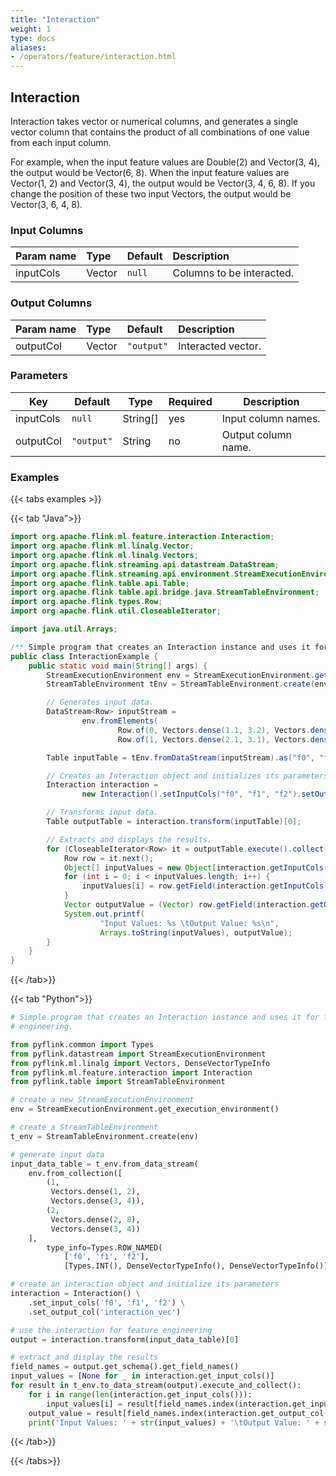 ```yaml
---
title: "Interaction"
weight: 1
type: docs
aliases:
- /operators/feature/interaction.html
---
```


<!--
Licensed to the Apache Software Foundation (ASF) under one
or more contributor license agreements.  See the NOTICE file
distributed with this work for additional information
regarding copyright ownership.  The ASF licenses this file
to you under the Apache License, Version 2.0 (the
"License"); you may not use this file except in compliance
with the License.  You may obtain a copy of the License at

  http://www.apache.org/licenses/LICENSE-2.0

Unless required by applicable law or agreed to in writing,
software distributed under the License is distributed on an
"AS IS" BASIS, WITHOUT WARRANTIES OR CONDITIONS OF ANY
KIND, either express or implied.  See the License for the
specific language governing permissions and limitations
under the License.
-->

## Interaction

Interaction takes vector or numerical columns, and generates a single vector column that contains
the product of all combinations of one value from each input column.

For example, when the input feature values are Double(2) and Vector(3, 4), the output would be 
Vector(6, 8). When the input feature values are Vector(1, 2) and Vector(3, 4), the output would
be Vector(3, 4, 6, 8). If you change the position of these two input Vectors, the output would 
be Vector(3, 6, 4, 8).

### Input Columns

| Param name | Type   | Default | Description               |
|:-----------|:-------|:--------|:--------------------------|
| inputCols  | Vector | `null`  | Columns to be interacted. |

### Output Columns

| Param name | Type   | Default    | Description        |
|:-----------|:-------|:-----------|:-------------------|
| outputCol  | Vector | `"output"` | Interacted vector. |

### Parameters

| Key             | Default    | Type      | Required | Description                |
|-----------------|------------|-----------|----------|----------------------------|
| inputCols       | `null`     | String[]  | yes      | Input column names.        |
| outputCol       | `"output"` | String    | no       | Output column name.        |

### Examples

{{< tabs examples >}}

{{< tab "Java">}}

```java
import org.apache.flink.ml.feature.interaction.Interaction;
import org.apache.flink.ml.linalg.Vector;
import org.apache.flink.ml.linalg.Vectors;
import org.apache.flink.streaming.api.datastream.DataStream;
import org.apache.flink.streaming.api.environment.StreamExecutionEnvironment;
import org.apache.flink.table.api.Table;
import org.apache.flink.table.api.bridge.java.StreamTableEnvironment;
import org.apache.flink.types.Row;
import org.apache.flink.util.CloseableIterator;

import java.util.Arrays;

/** Simple program that creates an Interaction instance and uses it for feature engineering. */
public class InteractionExample {
    public static void main(String[] args) {
        StreamExecutionEnvironment env = StreamExecutionEnvironment.getExecutionEnvironment();
        StreamTableEnvironment tEnv = StreamTableEnvironment.create(env);

        // Generates input data.
        DataStream<Row> inputStream =
                env.fromElements(
                        Row.of(0, Vectors.dense(1.1, 3.2), Vectors.dense(2, 3)),
                        Row.of(1, Vectors.dense(2.1, 3.1), Vectors.dense(1, 3)));

        Table inputTable = tEnv.fromDataStream(inputStream).as("f0", "f1", "f2");

        // Creates an Interaction object and initializes its parameters.
        Interaction interaction =
                new Interaction().setInputCols("f0", "f1", "f2").setOutputCol("outputVec");

        // Transforms input data.
        Table outputTable = interaction.transform(inputTable)[0];

        // Extracts and displays the results.
        for (CloseableIterator<Row> it = outputTable.execute().collect(); it.hasNext(); ) {
            Row row = it.next();
            Object[] inputValues = new Object[interaction.getInputCols().length];
            for (int i = 0; i < inputValues.length; i++) {
                inputValues[i] = row.getField(interaction.getInputCols()[i]);
            }
            Vector outputValue = (Vector) row.getField(interaction.getOutputCol());
            System.out.printf(
                    "Input Values: %s \tOutput Value: %s\n",
                    Arrays.toString(inputValues), outputValue);
        }
    }
}

```

{{< /tab>}}

{{< tab "Python">}}

```python
# Simple program that creates an Interaction instance and uses it for feature
# engineering.

from pyflink.common import Types
from pyflink.datastream import StreamExecutionEnvironment
from pyflink.ml.linalg import Vectors, DenseVectorTypeInfo
from pyflink.ml.feature.interaction import Interaction
from pyflink.table import StreamTableEnvironment

# create a new StreamExecutionEnvironment
env = StreamExecutionEnvironment.get_execution_environment()

# create a StreamTableEnvironment
t_env = StreamTableEnvironment.create(env)

# generate input data
input_data_table = t_env.from_data_stream(
    env.from_collection([
        (1,
         Vectors.dense(1, 2),
         Vectors.dense(3, 4)),
        (2,
         Vectors.dense(2, 8),
         Vectors.dense(3, 4))
    ],
        type_info=Types.ROW_NAMED(
            ['f0', 'f1', 'f2'],
            [Types.INT(), DenseVectorTypeInfo(), DenseVectorTypeInfo()])))

# create an interaction object and initialize its parameters
interaction = Interaction() \
    .set_input_cols('f0', 'f1', 'f2') \
    .set_output_col('interaction_vec')

# use the interaction for feature engineering
output = interaction.transform(input_data_table)[0]

# extract and display the results
field_names = output.get_schema().get_field_names()
input_values = [None for _ in interaction.get_input_cols()]
for result in t_env.to_data_stream(output).execute_and_collect():
    for i in range(len(interaction.get_input_cols())):
        input_values[i] = result[field_names.index(interaction.get_input_cols()[i])]
    output_value = result[field_names.index(interaction.get_output_col())]
    print('Input Values: ' + str(input_values) + '\tOutput Value: ' + str(output_value))

```

{{< /tab>}}

{{< /tabs>}}
